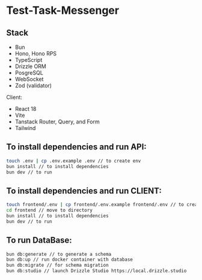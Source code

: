# Test-Task-Messenger


## Stack

- Bun
- Hono, Hono RPS
- TypeScript
- Drizzle ORM
- PosgreSQL
- WebSocket
- Zod (validator)

Client:
- React 18
- Vite
- Tanstack Router, Query, and Form
- Tailwind

## To install dependencies and run API:

```bash
touch .env | cp .env.example .env // to create env
bun install // to install dependencies
bun dev // to run
```

## To install dependencies and run CLIENT:

```bash
touch frontend/.env | cp frontend/.env.example frontend/.env // to create env
cd frontend // move to directory
bun install // to install dependencies
bun dev // to run
```

## To run DataBase:

```bash
bun db:generate // to generate a schema 
bun db:up // run docker container with database
bun db:migrate // for schema migration
bun db:studio // launch Drizzle Studio https://local.drizzle.studio
```